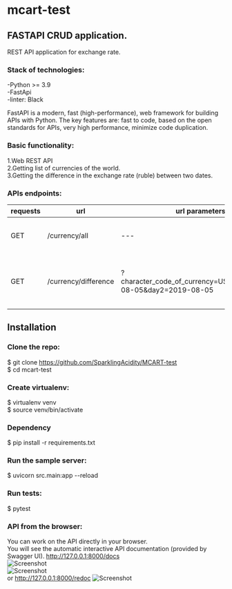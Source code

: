 # mcart-test
## FASTAPI CRUD application.
REST API application for exchange rate.<br>

### Stack of technologies:<br>
-Python >= 3.9<br>
-FastApi<br>
-linter: Black<br>

FastAPI is a modern, fast (high-performance), web framework for building APIs with Python.
The key features are: fast to code, based on the open standards for APIs,
very high performance, minimize code duplication.

### Basic functionality:<br>
1.Web REST API<br>
2.Getting list of currencies of the world.<br>
3.Getting the difference in the exchange rate (ruble) between two dates.<br>

### APIs endpoints:<br>
| requests | url | url parameters| description  |
| ------- | --- | --- | --- |
| GET | /currency/all | --- | list of currencies of the world |
| GET | /currency/difference| ?character_code_of_currency=USD&day1=2021-08-05&day2=2019-08-05 | difference in the exchange rate between two dates |





## Installation
### Clone the repo:<br>

$ git clone https://github.com/SparklingAcidity/MCART-test<br>
$ cd mcart-test<br>

### Create virtualenv:<br>
$ virtualenv venv<br>
$ source venv/bin/activate<br>

### Dependency
$ pip install -r requirements.txt<br>

### Run the sample server:<br>
$ uvicorn src.main:app --reload <br>

### Run tests:<br>
$ pytest<br>





### API from the browser:
You can work on the API directly in your browser.<br>
You will see the automatic interactive API documentation (provided by Swagger UI).
http://127.0.0.1:8000/docs <br>
![Screenshot](https://github.com/SparklingAcidity/MCART-test/blob/main/img_for_readme/1.png) <br>
![Screenshot](https://github.com/SparklingAcidity/MCART-test/blob/main/img_for_readme/2.png) <br>
or http://127.0.0.1:8000/redoc
![Screenshot](https://github.com/SparklingAcidity/MCART-test/blob/main/img_for_readme/3.png)

